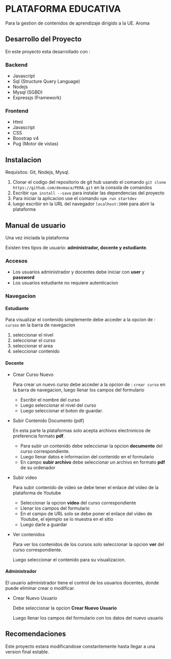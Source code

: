  # PLATAFORMA EDUCATIVA

Para la gestion de contenidos de aprendizaje dirigido a la UE. Aroma

## Desarrollo del Proyecto
En este proyecto esta desarrollado con :
### Backend
* Javascript
* Sql (Structure Query Language)
* Nodejs
* Mysql (SGBD)
* Expressjs (Framework)

### Frontend
* Html
* Javascript
* CSS
* Boostrap v4
* Pug (Motor de vistas)

## Instalacion
Requisitos:
Git, Nodejs, Mysql.

1. Clonar el codigo del repositorio de git hub usando el comando `git clone https://github.com/devmaca/PERA.git` en la consola de comandos
2. Escribir `npm install --save` para instalar las dependencias del proyecto 
3. Para iniciar la aplicacion use el comando `npm run startdev` 
4. luego escribir en la URL del navegador `localhost:3000` para abrir la plataforma

## Manual de usuario
Una vez iniciada la plataforma

Existen tres tipos de usuario: **administrador, docente y estudiante**.
### Accesos
- Los usuarios administrador y docentes debe iniciar con **user** y **password**
- Los usuarios estudiante no requiere autenticacion

### Navegacion

#### Estudiante 
Para visualizar el contenido simplemente debe acceder a la opcion de  : `cursos` en la barra de navegacion

1. seleccionar el nivel
2. seleccionar el curso
3. seleccionar el area
4. seleccionar contenido

#### Docente

- Crear Curso Nuevo

  Para crear un nuevo curso  debe acceder a la opcion de : `crear curso` en la barra de navegacion, luego llenar los campos del formulario
  - Escribir el nombre del curso
  - Luego seleccionar el nivel del curso
  - Luego seleccionar el boton de guardar.

- Subir Contenido Documento (pdf)

  En esta parte la plataformas solo acepta archivos electronicos de preferencia formato **pdf**.

  - Para subir un contenido debe seleccionar la opcion **documento** del curso correspondiente.
  - Luego llenar datos e informacion del contenido en el formulario
  - En campo **subir archivo** debe seleccionar un archivo en formato **pdf** de su ordenador
  
 - Subir video
 
   Para subir contenido de video se debe tener el enlace del video de la plataforma de Youtube
   
   -  Seleccionar la opcion **video** del curso correspondiente
   -  Llenar los campos del formulario
   -  En el campo de URL solo se debe poner el enlace del video de Youtube, el ejemplo  se lo muestra en el sitio
   -  Luego darle a guardar
  
  - Ver contenidos
  
    Para ver los contenidos de los cursos solo seleccionar la opcion **ver** del curso correspondiente.
    
    Luego seleccionar el contenido para su visualizacion.
    
    
#### Administrador
El usuario administrador tiene el control de los usuarios docentes, donde puede eliminar crear o modificar.

- Crear Nuevo Usuario
  
  Debe seleccionar la opcion **Crear Nuevo Usuario**
  
  Luego llenar los campos del formulario con los datos del nuevo usuario
  
## Recomendaciones
Este proyecto estara modificandose constantemente hasta llegar a una version final estable. 




